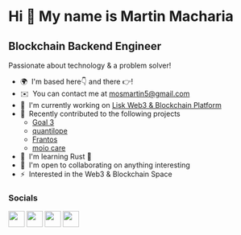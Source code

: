 Hi 👋 My name is Martin Macharia
================================

Blockchain Backend Engineer
---------------------------

Passionate about technology & a problem solver!

* 🌍  I'm based here👇 and there 👉!
* ✉️  You can contact me at [mosmartin5@gmail.com](mailto:mosmartin5@gmail.com)
* 🚀  I'm currently working on [Lisk Web3 & Blockchain Platform](http://lisk.com/)
* 🚀  Recently contributed to the following projects
  - [Goal 3](https://goal3.org/)
  - [quantilope](https://www.quantilope.com/de/)
  - [Frantos](https://www.frantos.com/de/)
  - [moio care](https://moio.care/)
* 🧠  I'm learning Rust 🦀
* 🤝  I'm open to collaborating on anything interesting
* ⚡  Interested in the Web3 & Blockchain Space


### Socials

<p align="left"> <a href="https://www.github.com/mosmartin" target="_blank" rel="noreferrer"><img src="https://raw.githubusercontent.com/danielcranney/readme-generator/main/public/icons/socials/github.svg" width="32" height="32" /></a> <a href="https://www.linkedin.com/in/martin-macharia" target="_blank" rel="noreferrer"><img src="https://raw.githubusercontent.com/danielcranney/readme-generator/main/public/icons/socials/linkedin.svg" width="32" height="32" /></a> <a href="https://www.stackoverflow.com/users/1002543/mosmartin" target="_blank" rel="noreferrer"><img src="https://raw.githubusercontent.com/danielcranney/readme-generator/main/public/icons/socials/stackoverflow.svg" width="32" height="32" /></a> <a href="https://www.twitter.com/_mosmartin" target="_blank" rel="noreferrer"><img src="https://raw.githubusercontent.com/danielcranney/readme-generator/main/public/icons/socials/twitter.svg" width="32" height="32" /></a></p>
